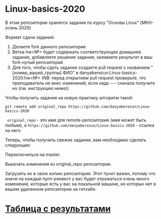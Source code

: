 # Linux-basics-2020

В этом репозитории хранятся задания по курсу "Основы Linux" (МКН-осень 2020)

Формат сдачи заданий:

1. Делаете fork данного репозитория.
2. Ветка hw<№> будет содержать соответствующее домашнее задание, добавляете решение задания, заливаете результат в ваш fork-нутый репозиторий
3. Для того, чтобы сдать задание создаете pull request с названием "[номер_вашей_группы] ФИО" в danyaberezun:Linux-basics-2020:hw<№> (NB: перед открытием pull request проверьте, что преподаватель не внес изменений; если надо --- сначала получите их (см. инструкцию ниже))

Чтобы получить задания на новую практику алгоритм такой:

`git remote add original_repo https://github.com/danyaberezun/Linux-basics-2020`

` original_repo` - это имя для remote-репозитория (имя может быть любым), а `https://github.com/danyaberezun/Linux-basics-2020` - ссылка на него

Теперь, чтобы получить свежие задания, вам необходимо сделать следующее:

Переключиться на master.

Выкачать изменения из original_repo репозитория.

Загрузить их в свою копию репозитория. Этот пункт важен, потому что иначе на каждый пулл-реквест у вас будет отражаться очень много изменений, которые есть у вас на локальной машине, но которых нет в вашем удаленном репозитории на гитхабе.

# [Таблица с результатами](https://docs.google.com/spreadsheets/d/1xwO9Dj-AaPK2vbhRpaFZm33hqgvWxgfloKZ23v9yLsk/edit?usp=sharing)
